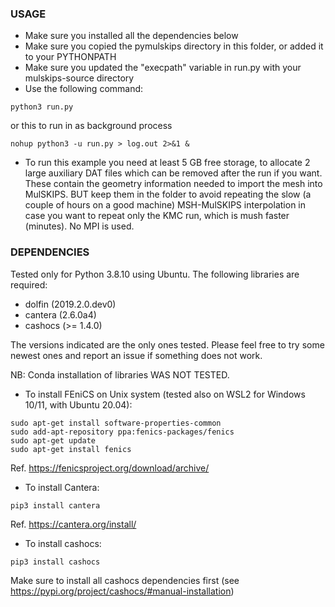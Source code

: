 ### USAGE

- Make sure you installed all the dependencies below
- Make sure you copied the pymulskips directory in this folder, or added it to your PYTHONPATH
- Make sure you updated the "execpath" variable in run.py with your mulskips-source directory
- Use the following command:

```
python3 run.py
```

or this to run in as background process

```
nohup python3 -u run.py > log.out 2>&1 &
```

- To run this example you need at least 5 GB free storage, to allocate 2 large auxiliary DAT files which can be removed after the run if you want.
These contain the geometry information needed to import the mesh into MulSKIPS.
BUT keep them in the folder to avoid repeating the slow (a couple of hours on a good machine) MSH-MulSKIPS interpolation 
in case you want to repeat only the KMC run, which is mush faster (minutes).
No MPI is used.


### DEPENDENCIES

Tested only for Python 3.8.10 using Ubuntu.
The following libraries are required:
- dolfin (2019.2.0.dev0)
- cantera (2.6.0a4)
- cashocs (>= 1.4.0)

The versions indicated are the only ones tested. 
Please feel free to try some newest ones and report an issue if something does not work.

NB: Conda installation of libraries WAS NOT TESTED.

- To install FEniCS on Unix system (tested also on WSL2 for Windows 10/11, with Ubuntu 20.04):

```
sudo apt-get install software-properties-common
sudo add-apt-repository ppa:fenics-packages/fenics
sudo apt-get update
sudo apt-get install fenics
```

Ref. https://fenicsproject.org/download/archive/


- To install Cantera:

```
pip3 install cantera
```

Ref. https://cantera.org/install/


- To install cashocs:

```
pip3 install cashocs
```

Make sure to install all cashocs dependencies first
(see https://pypi.org/project/cashocs/#manual-installation)


